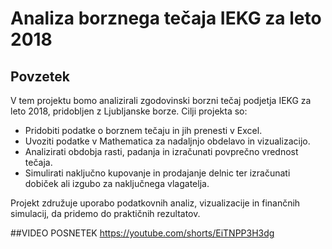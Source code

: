 # Analiza borznega tečaja IEKG za leto 2018

## Povzetek
V tem projektu bomo analizirali zgodovinski borzni tečaj podjetja IEKG za leto 2018, pridobljen z Ljubljanske borze. Cilji projekta so:

- Pridobiti podatke o borznem tečaju in jih prenesti v Excel.
- Uvoziti podatke v Mathematica za nadaljnjo obdelavo in vizualizacijo.
- Analizirati obdobja rasti, padanja in izračunati povprečno vrednost tečaja.
- Simulirati naključno kupovanje in prodajanje delnic ter izračunati dobiček ali izgubo za naključnega vlagatelja.

Projekt združuje uporabo podatkovnih analiz, vizualizacije in finančnih simulacij, da pridemo do praktičnih rezultatov.


##VIDEO POSNETEK
https://youtube.com/shorts/EiTNPP3H3dg
